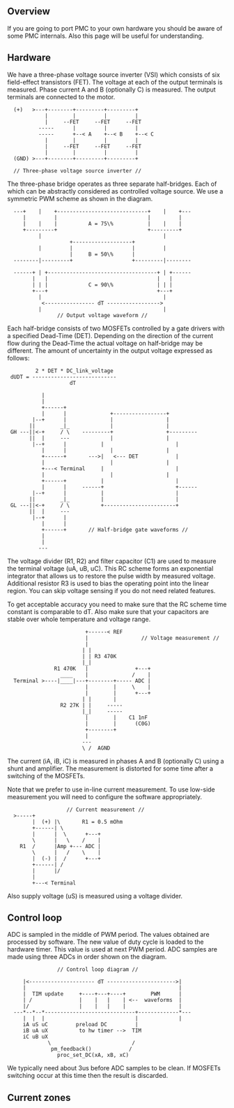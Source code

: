 ## Overview

If you are going to port PMC to your own hardware you should be aware of some
PMC internals. Also this page will be useful for understanding.

## Hardware

We have a three-phase voltage source inverter (VSI) which consists of six
field-effect transistors (FET). The voltage at each of the output terminals is
measured. Phase current A and B (optionally C) is measured. The output
terminals are connected to the motor.

	  (+)   >---+--------+---------+---------+
	            |        |         |         |
	            |     --FET     --FET     --FET
	          -----      |         |         |
	          -----      +--< A    +--< B    +--< C
	            |        |         |         |
	            |     --FET     --FET     --FET
	            |        |         |         |
	  (GND) >---+--------+---------+---------+
	
	  // Three-phase voltage source inverter //

The three-phase bridge operates as three separate half-bridges. Each of which
can be abstractly considered as controlled voltage source. We use a symmetric
PWM scheme as shown in the diagram.

	  ---+    |    +-----------------------------+    |    +---
	     |         |                             |         |
	     |    |    |          A = 75\%           |    |    |
	     +---------+                             +---------+
	          |                                       |
	                    +-------------------+
	          |         |                   |         |
	                    |     B = 50\%      |
	  --------|---------+                   +---------|--------
	
	  ------+ | +-----------------------------------+ | +------
	        |   |                                   |   |
	        | | |             C = 90\%              | | |
	        +---+                                   +---+
	          |                                       |
	           <---------------- dT ----------------->
	          |                                       |
	                // Output voltage waveform //

Each half-bridge consists of two MOSFETs controlled by a gate drivers with a
specified Dead-Time (DET). Depending on the direction of the current flow
during the Dead-Time the actual voltage on half-bridge may be different. The
amount of uncertainty in the output voltage expressed as follows:

	         2 * DET * DC_link_voltage
	 dUDT = ---------------------------
	                    dT

	           |
	           |
	           +------+
	           |      |              +-----------------+
	        |--+      |              |                 |
	       ||        _|_             |                 |
	 GH ---||<-+     / \    ---------+                 +---------
	       ||  |     ---             |                 |
	        |--+      |           |                       |
	           |      |              |                 |
	           +------+       --->|   <--- DET            |
	           |                     |                 |
	           +---< Terminal     |                       |
	           |                     |                 |
	           +------+           |                       |
	           |      |     ------+                       +------
	        |--+      |           |                       |
	       ||        _|_          |                       |
	 GL ---||<-+     / \          +-----------------------+
	       ||  |     ---
	        |--+      |
	           |      |
	           +------+       // Half-bridge gate waveforms //
	           |
	           |
	          ---

The voltage divider (R1, R2) and filter capacitor (C1) are used to measure the
terminal voltage (uA, uB, uC). This RC scheme forms an exponential integrator
that allows us to restore the pulse width by measured voltage. Additional
resistor R3 is used to bias the operating point into the linear region. You
can skip voltage sensing if you do not need related features.

To get acceptable accuracy you need to make sure that the RC scheme time
constant is comparable to dT. Also make sure that your capacitors are stable
over whole temperature and voltage range.

	                         +------< REF
	                         |                 // Voltage measurement //
	                         |
	                        | |
	                        | | R3 470K
	                        |_|
	               R1 470K   |               +---+
	                 ____    |              /    |
	  Terminal >----|____|---+--------+----- ADC |
	                         |        |     \    |
	                         |        |      +---+
	                        | |       |
	                 R2 27K | |     -----
	                        |_|     -----
	                         |        |    C1 1nF
	                         |        |      (C0G)
	                         +--------+
	                         |
	                        ---
	                        \ /  AGND

The current (iA, iB, iC) is measured in phases A and B (optionally C) using a
shunt and amplifier. The measurement is distorted for some time after a
switching of the MOSFETs.

Note that we prefer to use in-line current measurement. To use low-side
measurement you will need to configure the software appropriately.

	                   // Current measurement //
	  >-----+
	        |  (+) |\       R1 = 0.5 mOhm
	        +------| \
	        |      |  \      +---+
	        \      |   \    /    |
	    R1  /      |Amp +--- ADC |
	        \      |   /    \    |
	        |  (-) |  /      +---+
	        +------| /
	        |      |/
	        |
	        +---< Terminal

Also supply voltage (uS) is measured using a voltage divider.

## Control loop

ADC is sampled in the middle of PWM period. The values obtained are processed
by software. The new value of duty cycle is loaded to the hardware timer. This
value is used at next PWM period. ADC samples are made using three ADCs in
order shown on the diagram.

	                // Control loop diagram //
	
	     |<--------------------- dT ---------------------->|
	     |                                                 |
	     |  TIM update     +----+---+----+        PWM      |
	     | /               |    |   |    | <--  waveforms  |
	     |/                |    |   |    |                 |
	  ---*--*--*-----------------------------+-------------*---
	     |  |  |                             |             |
	     iA uS uC         preload DC         |
	     iB uA uX          to hw timer -->  TIM
         iC uB uX
	             \                          /
	              pm_feedback()            /
	                proc_set_DC(xA, xB, xC)

We typically need about 3us before ADC samples to be clean. If MOSFETs
switching occur at this time then the result is discarded.

## Current zones

